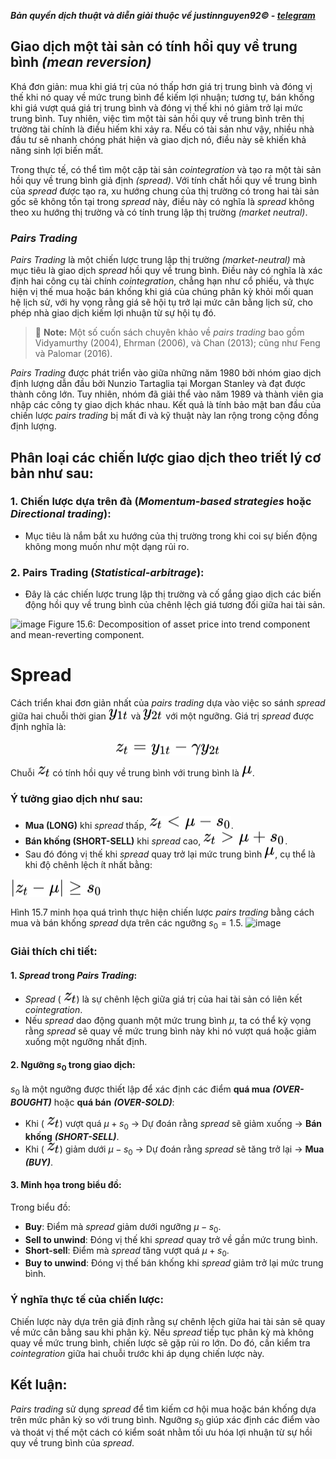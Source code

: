 ***Bản quyền dịch thuật và diễn giải thuộc về justinnguyen92&copy; - [telegram](https://t.me/justinnguyen92)***

## Giao dịch một tài sản có tính hồi quy về trung bình *(mean reversion)*

Khá đơn giản: mua khi giá trị của nó thấp hơn giá trị trung bình và đóng vị thế khi nó quay về mức trung bình để kiếm lợi nhuận; tương tự, bán khống khi giá vượt quá giá trị trung bình và đóng vị thế khi nó giảm trở lại mức trung bình. Tuy nhiên, việc tìm một tài sản hồi quy về trung bình trên thị trường tài chính là điều hiếm khi xảy ra. Nếu có tài sản như vậy, nhiều nhà đầu tư sẽ nhanh chóng phát hiện và giao dịch nó, điều này sẽ khiến khả năng sinh lợi biến mất.

Trong thực tế, có thể tìm một cặp tài sản *cointegration* và tạo ra một tài sản hồi quy về trung bình giả định *(spread)*. Với tính chất hồi quy về trung bình của *spread* được tạo ra, xu hướng chung của thị trường có trong hai tài sản gốc sẽ không tồn tại trong *spread* này, điều này có nghĩa là *spread* không theo xu hướng thị trường và có tính trung lập thị trường *(market neutral)*.

### *Pairs Trading*
*Pairs Trading* là một chiến lược trung lập thị trường *(market-neutral)* mà mục tiêu là giao dịch *spread* hồi quy về trung bình. Điều này có nghĩa là xác định hai công cụ tài chính *cointegration*, chẳng hạn như cổ phiếu, và thực hiện vị thế mua hoặc bán khống khi giá của chúng phân kỳ khỏi mối quan hệ lịch sử, với hy vọng rằng giá sẽ hội tụ trở lại mức cân bằng lịch sử, cho phép nhà giao dịch kiếm lợi nhuận từ sự hội tụ đó.

> :memo: **Note:** Một số cuốn sách chuyên khảo về *pairs trading* bao gồm Vidyamurthy (2004), Ehrman (2006), và Chan (2013); cũng như Feng và Palomar (2016).

*Pairs Trading* được phát triển vào giữa những năm 1980 bởi nhóm giao dịch định lượng dẫn đầu bởi Nunzio Tartaglia tại Morgan Stanley và đạt được thành công lớn. Tuy nhiên, nhóm đã giải thể vào năm 1989 và thành viên gia nhập các công ty giao dịch khác nhau. Kết quả là tính bảo mật ban đầu của chiến lược *pairs trading* bị mất đi và kỹ thuật này lan rộng trong cộng đồng định lượng.

## Phân loại các chiến lược giao dịch theo triết lý cơ bản như sau:

### 1. Chiến lược dựa trên đà (*Momentum-based strategies* hoặc *Directional trading*):
- Mục tiêu là nắm bắt xu hướng của thị trường trong khi coi sự biến động không mong muốn như một dạng rủi ro.

### 2. Pairs Trading (*Statistical-arbitrage*):
- Đây là các chiến lược trung lập thị trường và cố gắng giao dịch các biến động hồi quy về trung bình của chênh lệch giá tương đối giữa hai tài sản.

![image](https://github.com/user-attachments/assets/bb03b9e4-2e26-4b32-851a-4b19f4e3dc15)
Figure 15.6: Decomposition of asset price into trend component and mean-reverting component.

# Spread
Cách triển khai đơn giản nhất của *pairs trading* dựa vào việc so sánh *spread* giữa hai chuỗi thời gian <!-- $y_{1t}$ --> <img style="transform: translateY(0.1em); background: white;" src="..\svg\vhbcyiYLyU.svg"> và <!-- $y_{2t}$ --> <img style="transform: translateY(0.1em); background: white;" src="..\svg\o7mX6Xmvxl.svg"> với một ngưỡng. Giá trị *spread* được định nghĩa là:

<center>
<!-- $z_t = y_{1t} - \gamma y_{2t}$ --> <img style="transform: translateY(0.1em); background: white;" src="..\svg\dMLLktPmUk.svg">
</center>

Chuỗi <!-- $z_t$ --> <img style="transform: translateY(0.1em); background: white;" src="..\svg\GjFFAns7NR.svg"> có tính hồi quy về trung bình với trung bình là <!-- $\mu$ --> <img style="transform: translateY(0.1em); background: white;" src="..\svg\YOpxRY78RA.svg">.

### Ý tưởng giao dịch như sau:
- **Mua (LONG)** khi *spread* thấp, <!-- $z_t < \mu - s_0$ --> <img style="transform: translateY(0.1em); background: white;" src="..\svg\FeTfQXWtX9.svg">.
- **Bán khống (SHORT-SELL)** khi *spread* cao, <!-- $z_t > \mu + s_0$ --> <img style="transform: translateY(0.1em); background: white;" src="..\svg\3PVGjo9Q0C.svg">.
- Sau đó đóng vị thế khi *spread* quay trở lại mức trung bình <!-- $\mu$ --> <img style="transform: translateY(0.1em); background: white;" src="..\svg\DEmWxOL1EL.svg">, cụ thể là khi độ chênh lệch ít nhất bằng:
<!-- $|z_t - \mu| \geq s_0$ --> <img style="transform: translateY(0.1em); background: white;" src="..\svg\p7RhemU2cn.svg">

Hình 15.7 minh họa quá trình thực hiện chiến lược *pairs trading* bằng cách mua và bán khống *spread* dựa trên các ngưỡng $s_0 = 1.5$.
![image](https://github.com/user-attachments/assets/22354aa0-58dc-43e9-a1aa-3696546d26dd)

### Giải thích chi tiết:
#### 1. *Spread* trong *Pairs Trading*:
- *Spread* (<!-- $z_t$ --> <img style="transform: translateY(0.1em); background: white;" src="..\svg\iDk3wP5cYF.svg">) là sự chênh lệch giữa giá trị của hai tài sản có liên kết *cointegration*.
- Nếu *spread* dao động quanh một mức trung bình $\mu$, ta có thể kỳ vọng rằng *spread* sẽ quay về mức trung bình này khi nó vượt quá hoặc giảm xuống một ngưỡng nhất định.

#### 2. Ngưỡng $s_0$ trong giao dịch:
$s_0$ là một ngưỡng được thiết lập để xác định các điểm **quá mua** ***(OVER-BOUGHT)*** hoặc **quá bán** ***(OVER-SOLD)***:
  - Khi (<!-- $z_t$ --> <img style="transform: translateY(0.1em); background: white;" src="..\svg\iDk3wP5cYF.svg">) vượt quá $\mu + s_0$ → Dự đoán rằng *spread* sẽ giảm xuống → **Bán khống** ***(SHORT-SELL)***.
  - Khi (<!-- $z_t$ --> <img style="transform: translateY(0.1em); background: white;" src="..\svg\iDk3wP5cYF.svg">) giảm dưới $\mu - s_0$ → Dự đoán rằng *spread* sẽ tăng trở lại → **Mua** ***(BUY)***. 

#### 3. Minh họa trong biểu đồ:
Trong biểu đồ:
  - **Buy**: Điểm mà *spread* giảm dưới ngưỡng $\mu - s_0$.
  - **Sell to unwind**: Đóng vị thế khi *spread* quay trở về gần mức trung bình.
  - **Short-sell**: Điểm mà *spread* tăng vượt quá $\mu + s_0$.
  - **Buy to unwind**: Đóng vị thế bán khống khi *spread* giảm trở lại mức trung bình.
    
### Ý nghĩa thực tế của chiến lược:
Chiến lược này dựa trên giả định rằng sự chênh lệch giữa hai tài sản sẽ quay về mức cân bằng sau khi phân kỳ. Nếu *spread* tiếp tục phân kỳ mà không quay về mức trung bình, chiến lược sẽ gặp rủi ro lớn. Do đó, cần kiểm tra *cointegration* giữa hai chuỗi trước khi áp dụng chiến lược này.

## Kết luận:
*Pairs trading* sử dụng *spread* để tìm kiếm cơ hội mua hoặc bán khống dựa trên mức phân kỳ so với trung bình. Ngưỡng $s_0$ giúp xác định các điểm vào và thoát vị thế một cách có kiểm soát nhằm tối ưu hóa lợi nhuận từ sự hồi quy về trung bình của *spread*.








[def]: image.png
